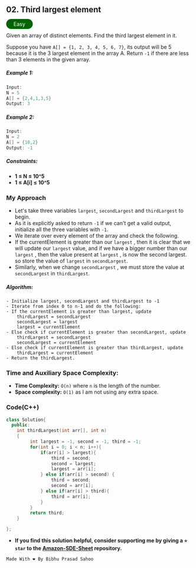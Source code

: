 ## 02. Third largest element 

<span style="color: white; padding: 5px 20px; background-color: darkgreen; border-radius: 20px">Easy</span>

Given an array of distinct elements. Find the third largest element in it.

Suppose you have `A[] = {1, 2, 3, 4, 5, 6, 7}`, its output will be 5 because it is the 3 largest element in the array A. Return `-1` if there are less than 3 elements in the given array.

##### Example 1:
``` cpp
Input:
N = 5
A[] = {2,4,1,3,5}
Output: 3
```

##### Example 2:
``` cpp
Input:
N = 2
A[] = {10,2}
Output: -1
```

##### Constraints: 
- **1 ≤ N ≤ 10^5**
- **1 ≤ A[i] ≤ 10^5** 

### My Approach

- Let's take three variables `largest`, `secondLargest` and `thirdLargest` to begin. 
- As it is explicitly asked to return `-1` if we can't get a valid output, initialize all the three variables with `-1`. 
- We iterate over every element of the array and check the following.
- If the currentElement is greater than our `largest` , then it is clear that we will update our `largest` value, and if we have a bigger number than our `largest` , then the value present at `largest` , is now the second largest. so store the value of `largest` in `secondLargest`. 
- Similarly, when we change `secondLargest` , we must store the value at `secondLargest` in `thirdLargest`. 

##### Algorithm:

    - Initialize largest, secondLargest and thirdLargest to -1
    - Iterate from index 0 to n-1 and do the following:
    - If the currentElement is greater than largest, update
        thirdLargest = secondLargest
        secondLargest = largest
        largest = currentElement
    - Else check if currentElement is greater than secondLargest, update
        thirdLargest = secondLargest
        secondLargest = currentElement
    - Else check if currentElement is greater than thirdLargest, update
        thirdLargest = currentElement
    - Return the thirdLargest.

### Time and Auxiliary Space Complexity:

- **Time Complexity:** `O(n)` where `n` is the length of the number.
- **Space complexity:** `O(1)` as I am not using any extra space.

### Code(C++)

```cpp
class Solution{
  public:
    int thirdLargest(int arr[], int n)
    {
         int largest = -1, second = -1, third = -1;
         for(int i = 0; i < n; i++){
             if(arr[i] > largest){
                 third = second;
                 second = largest;
                 largest = arr[i];
             } else if(arr[i] > second) {
                 third = second;
                 second = arr[i];
             } else if(arr[i] > third){
                 third = arr[i];
             }
         }
         return third;
    }

};
```

- **If you find this solution helpful, consider supporting me by giving a `⭐ star` to the [Amazon-SDE-Sheet](https://github.com/Bibhuprasad740/Amazon-SDE-Sheet) repository.**

 ```cpp
 Made With ❤️ By Bibhu Prasad Sahoo
 ``` 
